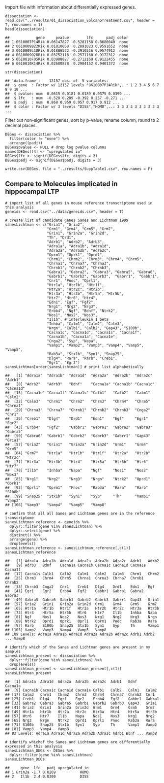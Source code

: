 Import file with information about differentially expressed genes.

    dissociation <- read.csv("../results/01_dissociation_volcanoTreatment.csv", header = T, row.names = 1)
    head(dissociation)

    ##            gene     pvalue        lfc      padj color
    ## 1 0610007P14Rik 0.06147827 -0.5281158 0.8680040  none
    ## 2 0610009B22Rik 0.01810658  0.2891023 0.9591652  none
    ## 3 0610009L18Rik 0.01886522 -0.3916516 0.9574912  none
    ## 4 0610009O20Rik 0.03752116  0.2571160 0.9172312  none
    ## 5 0610010F05Rik 0.03988827 -0.2712169 0.9122455  none
    ## 6 0610010K14Rik 0.02680878  0.2984152 0.9401372  none

    str(dissociation)

    ## 'data.frame':    12157 obs. of  5 variables:
    ##  $ gene  : Factor w/ 12157 levels "0610007P14Rik",..: 1 2 3 4 5 6 7 8 9 10 ...
    ##  $ pvalue: num  0.0615 0.0181 0.0189 0.0375 0.0399 ...
    ##  $ lfc   : num  -0.528 0.289 -0.392 0.257 -0.271 ...
    ##  $ padj  : num  0.868 0.959 0.957 0.917 0.912 ...
    ##  $ color : Factor w/ 3 levels "DISS","HOMO",..: 3 3 3 3 3 3 3 3 3 3 ...

Filter out non-significant genes, sort by p-value, rename column, round
to 2 decimal places.

    DEGes <- dissociation %>%
      filter(color != "none") %>%
      arrange((padj))
    DEGes$pvalue <- NULL # drop log pvalue columns
    names(DEGes)[4] <- "upregulated in"
    DEGes$lfc <- signif(DEGes$lfc, digits = 2)
    DEGes$padj <- signif(DEGes$padj, digits = 3)

    write.csv(DEGes, file = "../results/SuppTable1.csv", row.names = F)

Compare to Molecules implicated in hippocampal LTP
--------------------------------------------------

    # import list of all genes in mouse reference transcriptome used in this analysis
    geneids <- read.csv("../data/geneids.csv", header = T)

    # create list of candidate genes Sanes and Lichtman 1999 
    sanesLichtman <- c("Gria1", "Gria2", 
                       "Grm1", "Grm4", "Grm5", "Grm7",
                       "Grin1", "Grin2a", "Grin2d", 
                       "Th", "Drd1",
                       "Adrb1", "Adrb2", "Adrb3",
                       "Adra1a", "Adra1b", "Adra1d", 
                       "Adra2a", "Adra2b", "Adra2c",
                       "Oprm1", "Oprk1", "Oprd1",
                       "Chrm1", "Chrm2", "Chrm3", "Chrm4", "Chrm5",
                       "Chrna1", "Chrna7", "Chrna3", 
                       "Chrnb1", "Chrnb2", "Chrnb3",
                       "Gabra1", "Gabra2",  "Gabra3", "Gabra5", "Gabra6",
                       "Gabrb1", "Gabrb2", "Gabrb3",  "Gabrr1",  "Gabbr1",
                       "Cnr1", "Pnoc", "Oprl1",
                       "Htr1a", "Htr1b", "Htr1f",
                       "Htr2a", "Htr2c", "Htr2b",
                       "Htr3a", "Htr3b", "Htr5a", "Htr5b",
                       "Htr7", "Htr6", "Htr4", 
                       "Edn1", "Egf", "Fgf2",
                       "Nrg1", "Nrg2", "Nrg3",
                       "Erbb4", "Ngf", "Bdnf", "Ntrk2",
                       "Nos1", "Nos2", "Nos3",
                       "Il1b", # interleukin 1 beta
                       "Inhba", "Calm1", "Calm2", "Calm3",
                       "Nrgn", "Calb1", "Calb2", "Gap43", "S100b",
                       "Cacna1c", "Cacna1d", "Cacna1s", "Cacna1f",
                       "Cacna1b", "Cacna1a", "Cacna1e",
                       "Cnga2", "Syp", "Napa",
                       "Vamp1", "Vamp2", "Vamp3", "Vamp4", "Vamp5", "Vamp8",
                       "Rab3a", "Stx1b", "Syn1", "Snap25",
                       "Dlg4", "Rara", "Rarb", "Creb1",
                       "Egr1", "Egr2")
    sanesLichtman[order(sanesLichtman)] # print list alphabetically

    ##   [1] "Adra1a"  "Adra1b"  "Adra1d"  "Adra2a"  "Adra2b"  "Adra2c"  "Adrb1"  
    ##   [8] "Adrb2"   "Adrb3"   "Bdnf"    "Cacna1a" "Cacna1b" "Cacna1c" "Cacna1d"
    ##  [15] "Cacna1e" "Cacna1f" "Cacna1s" "Calb1"   "Calb2"   "Calm1"   "Calm2"  
    ##  [22] "Calm3"   "Chrm1"   "Chrm2"   "Chrm3"   "Chrm4"   "Chrm5"   "Chrna1" 
    ##  [29] "Chrna3"  "Chrna7"  "Chrnb1"  "Chrnb2"  "Chrnb3"  "Cnga2"   "Cnr1"   
    ##  [36] "Creb1"   "Dlg4"    "Drd1"    "Edn1"    "Egf"     "Egr1"    "Egr2"   
    ##  [43] "Erbb4"   "Fgf2"    "Gabbr1"  "Gabra1"  "Gabra2"  "Gabra3"  "Gabra5" 
    ##  [50] "Gabra6"  "Gabrb1"  "Gabrb2"  "Gabrb3"  "Gabrr1"  "Gap43"   "Gria1"  
    ##  [57] "Gria2"   "Grin1"   "Grin2a"  "Grin2d"  "Grm1"    "Grm4"    "Grm5"   
    ##  [64] "Grm7"    "Htr1a"   "Htr1b"   "Htr1f"   "Htr2a"   "Htr2b"   "Htr2c"  
    ##  [71] "Htr3a"   "Htr3b"   "Htr4"    "Htr5a"   "Htr5b"   "Htr6"    "Htr7"   
    ##  [78] "Il1b"    "Inhba"   "Napa"    "Ngf"     "Nos1"    "Nos2"    "Nos3"   
    ##  [85] "Nrg1"    "Nrg2"    "Nrg3"    "Nrgn"    "Ntrk2"   "Oprd1"   "Oprk1"  
    ##  [92] "Oprl1"   "Oprm1"   "Pnoc"    "Rab3a"   "Rara"    "Rarb"    "S100b"  
    ##  [99] "Snap25"  "Stx1b"   "Syn1"    "Syp"     "Th"      "Vamp1"   "Vamp2"  
    ## [106] "Vamp3"   "Vamp4"   "Vamp5"   "Vamp8"

    # confirm that all all Sanes and Lichtman genes are in the reference transcriptome
    sanesLichtman_reference <- geneids %>%
      dplyr::filter(gene %in% sanesLichtman) %>%
      dplyr::select(gene) %>%
      distinct() %>%
      arrange(gene) %>%
      droplevels()
    sanesLichtman_reference <- sanesLichtman_reference[,c(1)]
    sanesLichtman_reference

    ##   [1] Adra1a  Adra1b  Adra1d  Adra2a  Adra2b  Adra2c  Adrb1   Adrb2  
    ##   [9] Adrb3   Bdnf    Cacna1a Cacna1b Cacna1c Cacna1d Cacna1e Cacna1f
    ##  [17] Cacna1s Calb1   Calb2   Calm1   Calm2   Calm3   Chrm1   Chrm2  
    ##  [25] Chrm3   Chrm4   Chrm5   Chrna1  Chrna3  Chrna7  Chrnb1  Chrnb2 
    ##  [33] Chrnb3  Cnga2   Cnr1    Creb1   Dlg4    Drd1    Edn1    Egf    
    ##  [41] Egr1    Egr2    Erbb4   Fgf2    Gabbr1  Gabra1  Gabra2  Gabra3 
    ##  [49] Gabra5  Gabra6  Gabrb1  Gabrb2  Gabrb3  Gabrr1  Gap43   Gria1  
    ##  [57] Gria2   Grin1   Grin2a  Grin2d  Grm1    Grm4    Grm5    Grm7   
    ##  [65] Htr1a   Htr1b   Htr1f   Htr2a   Htr2b   Htr2c   Htr3a   Htr3b  
    ##  [73] Htr4    Htr5a   Htr5b   Htr6    Htr7    Il1b    Inhba   Napa   
    ##  [81] Ngf     Nos1    Nos2    Nos3    Nrg1    Nrg2    Nrg3    Nrgn   
    ##  [89] Ntrk2   Oprd1   Oprk1   Oprl1   Oprm1   Pnoc    Rab3a   Rara   
    ##  [97] Rarb    S100b   Snap25  Stx1b   Syn1    Syp     Th      Vamp1  
    ## [105] Vamp2   Vamp3   Vamp4   Vamp5   Vamp8  
    ## 109 Levels: Adra1a Adra1b Adra1d Adra2a Adra2b Adra2c Adrb1 Adrb2 ... Vamp8

    # identify which of the Sanes and Lichtman genes are present in my samples
    sanesLichtman_present <- dissociation %>%
      dplyr::filter(gene %in% sanesLichtman) %>%
      droplevels()
    sanesLichtman_present <- sanesLichtman_present[,c(1)]
    sanesLichtman_present

    ##  [1] Adra1a  Adra1d  Adra2a  Adra2b  Adra2c  Adrb1   Bdnf    Cacna1a
    ##  [9] Cacna1b Cacna1c Cacna1d Cacna1e Calb1   Calb2   Calm1   Calm2  
    ## [17] Calm3   Chrm1   Chrm2   Chrm3   Chrm4   Chrna7  Chrnb2  Cnr1   
    ## [25] Creb1   Dlg4    Egr1    Egr2    Erbb4   Fgf2    Gabbr1  Gabra1 
    ## [33] Gabra2  Gabra3  Gabra5  Gabrb1  Gabrb2  Gabrb3  Gap43   Gria1  
    ## [41] Gria2   Grin1   Grin2a  Grin2d  Grm1    Grm4    Grm5    Grm7   
    ## [49] Htr1a   Htr1b   Htr2a   Htr2c   Htr3a   Htr4    Htr5a   Htr5b  
    ## [57] Htr6    Htr7    Il1b    Napa    Nos1    Nos3    Nrg1    Nrg2   
    ## [65] Nrg3    Nrgn    Ntrk2   Oprd1   Oprl1   Pnoc    Rab3a   Rara   
    ## [73] S100b   Snap25  Stx1b   Syn1    Syp     Th      Vamp1   Vamp2  
    ## [81] Vamp3   Vamp4   Vamp8  
    ## 83 Levels: Adra1a Adra1d Adra2a Adra2b Adra2c Adrb1 Bdnf ... Vamp8

    # identify whichof the Sanes and Lichtman genes are differentially expressed in this analysis
    sanesLichtman_DEGs <- DEGes %>%
      dplyr::filter(gene %in% sanesLichtman)
    sanesLichtman_DEGs

    ##     gene  lfc   padj upregulated in
    ## 1 Grin2a -1.7 0.0269           HOMO
    ## 2   Il1b  2.4 0.0300           DISS
